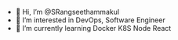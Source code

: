 - 👋 Hi, I’m @SRangseethammakul
- 👀 I’m interested in DevOps, Software Engineer
- 🌱 I’m currently learning Docker K8S Node React

<!---
SRangseethammakul/SRangseethammakul is a ✨ special ✨ repository because its `README.md` (this file) appears on your GitHub profile.
You can click the Preview link to take a look at your changes.
--->
